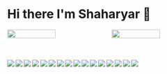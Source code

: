 # Hi there I'm Shaharyar 🤝

<div style="display: flex">
<img align="left" width="47%" src="https://github-readme-stats.vercel.app/api?username=Shaharyar-saleem&show_icons=true&theme=radical" />

<img align="left" width="47%" src="https://github-readme-stats.vercel.app/api/top-langs/?username=Shaharyar-saleem&layout=compact" />

</div>

<div style="display: flex; margin-top: 50px;">
   <img align="left" src="https://img.shields.io/badge/html5-%23E34F26.svg?style=for-the-badge&logo=html5&logoColor=white" />
   <img align="left" src="https://img.shields.io/badge/javascript-%23323330.svg?style=for-the-badge&logo=javascript&logoColor=%23F7DF1E" />
   <img align="left" src="https://img.shields.io/badge/php-%23777BB4.svg?style=for-the-badge&logo=php&logoColor=white" />
   <img align="left" src="https://img.shields.io/badge/css3-%231572B6.svg?style=for-the-badge&logo=css3&logoColor=white" />
   <img align="left" src="https://img.shields.io/badge/c++-%2300599C.svg?style=for-the-badge&logo=c%2B%2B&logoColor=white" />
   <img align="left" src="https://img.shields.io/badge/c%23-%23239120.svg?style=for-the-badge&logo=c-sharp&logoColor=white" />
   <img align="left" src="https://img.shields.io/badge/figma-%23F24E1E.svg?style=for-the-badge&logo=figma&logoColor=white" />
   <img align="left" src="https://img.shields.io/badge/Adobe%20XD-470137?style=for-the-badge&logo=Adobe%20XD&logoColor=#FF61F6" />
   <img align="left" src="https://img.shields.io/badge/NPM-%23000000.svg?style=for-the-badge&logo=npm&logoColor=white" />
   <img align="left" src="https://img.shields.io/badge/jquery-%230769AD.svg?style=for-the-badge&logo=jquery&logoColor=white" />
   <img align="left" src="https://img.shields.io/badge/webpack-%238DD6F9.svg?style=for-the-badge&logo=webpack&logoColor=black" />
   <img align="left" src="https://img.shields.io/badge/yarn-%232C8EBB.svg?style=for-the-badge&logo=yarn&logoColor=white" />
   <img align="left" src="https://img.shields.io/badge/postgres-%23316192.svg?style=for-the-badge&logo=postgresql&logoColor=white" />
   <img align="left" src="https://img.shields.io/badge/mysql-%2300f.svg?style=for-the-badge&logo=mysql&logoColor=white" />
   <img align="left" src="https://img.shields.io/badge/IntelliJIDEA-000000.svg?style=for-the-badge&logo=intellij-idea&logoColor=white" />
   <img align="left" src="https://img.shields.io/badge/Visual%20Studio-5C2D91.svg?style=for-the-badge&logo=visual-studio&logoColor=white" />
   
</div>


